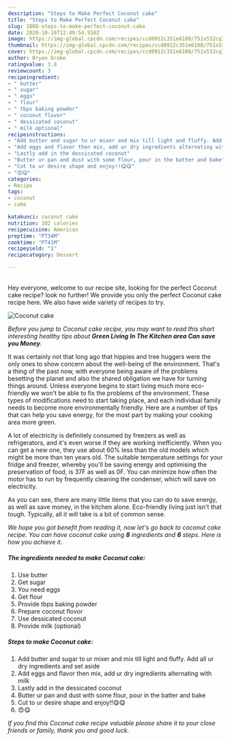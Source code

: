 ```yaml
---
description: "Steps to Make Perfect Coconut cake"
title: "Steps to Make Perfect Coconut cake"
slug: 1808-steps-to-make-perfect-coconut-cake
date: 2020-10-16T12:49:54.558Z
image: https://img-global.cpcdn.com/recipes/ccd0912c351e6108/751x532cq70/coconut-cake-recipe-main-photo.jpg
thumbnail: https://img-global.cpcdn.com/recipes/ccd0912c351e6108/751x532cq70/coconut-cake-recipe-main-photo.jpg
cover: https://img-global.cpcdn.com/recipes/ccd0912c351e6108/751x532cq70/coconut-cake-recipe-main-photo.jpg
author: Bryan Drake
ratingvalue: 3.8
reviewcount: 3
recipeingredient:
- " butter"
- " sugar"
- " eggs"
- " flour"
- " tbps baking powder"
- " coconut flovor"
- " dessicated coconut"
- " milk optional"
recipeinstructions:
- "Add butter and sugar to ur mixer and mix till light and fluffy. Add all ur dry ingredients and set aside"
- "Add eggs and flavor then mix, add ur dry ingredients alternating with milk"
- "Lastly add in the dessicated coconut"
- "Butter ur pan and dust with some flour, pour in the batter and bake"
- "Cut to ur desire shape and enjoy!!😋😋"
- "😍😋"
categories:
- Recipe
tags:
- coconut
- cake

katakunci: coconut cake 
nutrition: 102 calories
recipecuisine: American
preptime: "PT34M"
cooktime: "PT41M"
recipeyield: "1"
recipecategory: Dessert

---
```

<br>
Hey everyone, welcome to our recipe site, looking for the perfect Coconut cake recipe? look no further! We provide you only the perfect Coconut cake recipe here. We also have wide variety of recipes to try.
<br>


![Coconut cake](https://img-global.cpcdn.com/recipes/ccd0912c351e6108/751x532cq70/coconut-cake-recipe-main-photo.jpg)

<i>Before you jump to Coconut cake recipe, you may want to read this short interesting healthy tips about 
<strong>Green Living In The Kitchen area Can save you Money</strong>.</i>
</br>

It was certainly not that long ago that hippies and tree huggers were the only ones to show concern about the well-being of the environment. That's a thing of the past now, with everyone being aware of the problems besetting the planet and also the shared obligation we have for turning things around. Unless everyone begins to start living much more eco-friendly we won't be able to fix the problems of the environment. These types of modifications need to start taking place, and each individual family needs to become more environmentally friendly. Here are a number of tips that can help you save energy, for the most part by making your cooking area more green.

A lot of electricity is definitely consumed by freezers as well as refrigerators, and it's even worse if they are working inefficiently. When you can get a new one, they use about 60% less than the old models which might be more than ten years old. The suitable temperature settings for your fridge and freezer, whereby you'll be saving energy and optimising the preservation of food, is 37F as well as 0F. You can minimize how often the motor has to run by frequently cleaning the condenser, which will save on electricity.

As you can see, there are many little items that you can do to save energy, as well as save money, in the kitchen alone. Eco-friendly living just isn't that tough. Typically, all it will take is a bit of common sense.


<i>We hope you got benefit from reading it, now let's go back to coconut cake recipe. You can have coconut cake using <strong>8</strong> ingredients and <strong>6</strong> steps. Here is how you achieve it.
</i>

##### The ingredients needed to make Coconut cake:

1. Use  butter
1. Get  sugar
1. You need  eggs
1. Get  flour
1. Provide  tbps baking powder
1. Prepare  coconut flovor
1. Use  dessicated coconut
1. Provide  milk (optional)


##### Steps to make Coconut cake:

1. Add butter and sugar to ur mixer and mix till light and fluffy. Add all ur dry ingredients and set aside
1. Add eggs and flavor then mix, add ur dry ingredients alternating with milk
1. Lastly add in the dessicated coconut
1. Butter ur pan and dust with some flour, pour in the batter and bake
1. Cut to ur desire shape and enjoy!!😋😋
1. 😍😋


<i>If you find this Coconut cake recipe valuable please share it to your close friends or family, thank you and good luck.</i>
